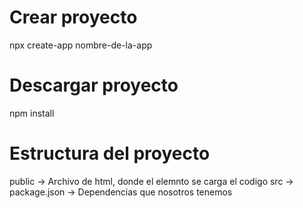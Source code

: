 # Crear proyecto
npx create-app nombre-de-la-app

# Descargar proyecto
npm install

# Estructura del proyecto
public -> Archivo de html, donde el elemnto se carga el codigo
src ->
package.json -> Dependencias que nosotros tenemos
